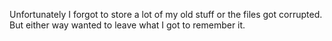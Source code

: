 Unfortunately I forgot to store a lot of my old stuff or the files got corrupted. But either way wanted to leave what I got to remember it.
